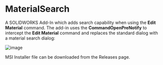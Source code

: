# MaterialSearch
A SOLIDWORKS Add-In which adds search capability when using the **Edit Material** command.  The add-in uses the **CommandOpenPreNotify** to intercept the **Edit Material** command and replaces the standard dialog with a material search dialog:

![image](https://user-images.githubusercontent.com/8567569/227224985-96508dea-2150-48b4-b016-28600d6ad9dd.png)

MSI Installer file can be downloaded from the Releases page.
